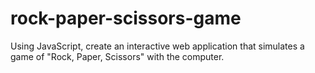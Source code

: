 # rock-paper-scissors-game
Using JavaScript, create an interactive web application that simulates a game of "Rock, Paper, Scissors" with the computer.

